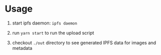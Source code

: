 # Usage

1. start ipfs daemon: `ipfs daemon`

2. run `yarn start` to run the upload script

3. checkout `./out` directory to see generated IPFS data for images and metadata
